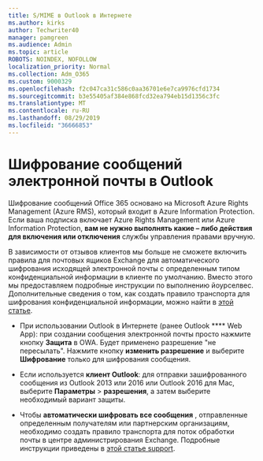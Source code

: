```yaml
---
title: S/MIME в Outlook в Интернете
ms.author: kirks
author: Techwriter40
manager: pamgreen
ms.audience: Admin
ms.topic: article
ROBOTS: NOINDEX, NOFOLLOW
localization_priority: Normal
ms.collection: Adm_O365
ms.custom: 9000329
ms.openlocfilehash: f2c047ca31c586c0aa36701e6e7ca9976cfd1734
ms.sourcegitcommit: b3e55405af384e868fcd32ea794eb15d1356c3fc
ms.translationtype: MT
ms.contentlocale: ru-RU
ms.lasthandoff: 08/29/2019
ms.locfileid: "36666853"
---
```

# <a name="encrypt-email-messages-in-outlook"></a>Шифрование сообщений электронной почты в Outlook

Шифрование сообщений Office 365 основано на Microsoft Azure Rights Management (Azure RMS), который входит в Azure Information Protection. Если ваша подписка включает Azure Rights Management или Azure Information Protection, **вам не нужно выполнять какие – либо действия для включения или отключения** службы управления правами вручную.

В зависимости от отзывов клиентов мы больше не сможете включить правила для почтовых ящиков Exchange для автоматического шифрования исходящей электронной почты с определенным типом конфиденциальной информации в клиенте по умолчанию. Вместо этого мы предоставляем подробные инструкции по выполнению йоурселвес. Дополнительные сведения о том, как создать правило транспорта для шифрования конфиденциальной информации, можно найти в [этой статье](https://aka.ms/OmeEtr).

- При использовании Outlook в Интернете (ранее Outlook **** Web App): при создании сообщения электронной почты просто нажмите кнопку **Защита** в OWA. Будет применено разрешение "не пересылать". Нажмите кнопку **изменить разрешение** и выберите **Шифрование** только для шифрования сообщения.

- Если используется **клиент Outlook**: для отправки зашифрованного сообщения из Outlook 2013 или 2016 или Outlook 2016 для Mac, выберите **Параметры** > **разрешения**, а затем выберите необходимый вариант защиты.

- Чтобы **автоматически шифровать все сообщения** , отправленные определенным получателям или партнерским организациям, необходимо создать правило транспорта для поток обработки почты в центре администрирования Exchange. Подробные инструкции приведены в [этой статье support](https://docs.microsoft.com/office365/securitycompliance/define-mail-flow-rules-to-encrypt-email#create-a-mail-flow-rule-to-encrypt-email-messages-with-the-new-ome-capabilities).

